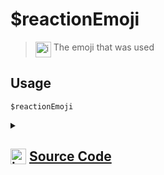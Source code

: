 # $reactionEmoji
> <img align="top" src="https://upload.wikimedia.org/wikipedia/commons/thumb/e/e4/Infobox_info_icon.svg/160px-Infobox_info_icon.svg.png?20150409153300" alt="image" width="25" height="auto"> The emoji that was used
## Usage
```
$reactionEmoji
```
<details>
<summary>
    
## <img align="top" src="https://cdn4.iconfinder.com/data/icons/iconsimple-logotypes/512/github-512.png" alt="image" width="25" height="auto">  [Source Code](https://github.com/tryforge/ForgeScript-V2/blob/main/src/native/reactionEmoji.ts)
    
</summary>
    
```ts
import { NativeFunction, Return } from "../structures"

export default new NativeFunction({
    name: "$reactionEmoji",
    description: "The emoji that was used",
    unwrap: true,
    execute(ctx) {
        return Return.success(
            ctx.reaction?.emoji.toString()
        )
    }
})
```
    
</details>